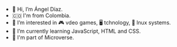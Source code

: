 - 👋 Hi, I’m Ángel Díaz.
- 🇨🇴 I'm from Colombia.
- 👀 I’m interested in 🎮 vdeo games, 🖥️ tchnology, 🐧 lnux systems.
- 🌱 I’m currently learning JavaScript, HTML and CSS.
- 📖 I'm part of Microverse.
